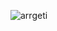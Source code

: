 


![arrgeti](https://github.com/user-attachments/assets/8c1698d4-a44d-4339-96f3-acabcee12196)


<!---
KenGenti/KenGenti is a ✨ special ✨ repository because its `README.md` (this file) appears on your GitHub profile.
You can click the Preview link to take a look at your changes.
--->
